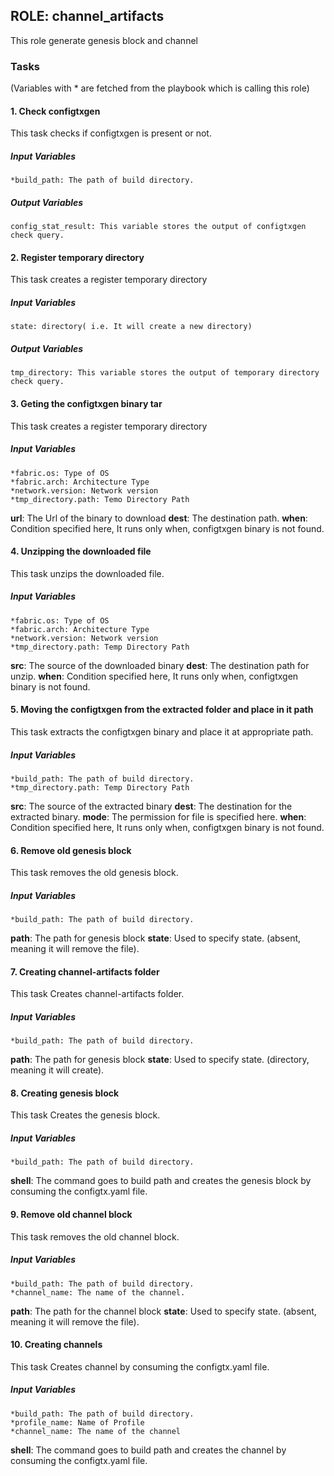 ## ROLE: channel_artifacts
 This role generate genesis block and channel

### Tasks
(Variables with * are fetched from the playbook which is calling this role)
#### 1. Check configtxgen
This task checks if configtxgen is present or not.
##### Input Variables

    *build_path: The path of build directory.
##### Output Variables
    config_stat_result: This variable stores the output of configtxgen check query.
    
#### 2. Register temporary directory
This task creates a register temporary directory
##### Input Variables

    state: directory( i.e. It will create a new directory)
##### Output Variables
    tmp_directory: This variable stores the output of temporary directory check query.

#### 3. Geting the configtxgen binary tar
This task creates a register temporary directory
##### Input Variables
    *fabric.os: Type of OS
    *fabric.arch: Architecture Type
    *network.version: Network version
    *tmp_directory.path: Temo Directory Path
**url**: The Url of the binary to download
**dest**: The destination path.
**when**: Condition specified here, It runs only when, configtxgen binary is not found.

#### 4. Unzipping the downloaded file
This task unzips the downloaded file.
##### Input Variables
    *fabric.os: Type of OS
    *fabric.arch: Architecture Type
    *network.version: Network version
    *tmp_directory.path: Temp Directory Path
**src**: The source of the downloaded binary
**dest**: The destination path for unzip.
**when**: Condition specified here, It runs only when, configtxgen binary is not found.

#### 5. Moving the configtxgen from the extracted folder and place in it path
This task extracts the configtxgen binary and place it at appropriate path.
##### Input Variables
    *build_path: The path of build directory.
    *tmp_directory.path: Temp Directory Path
**src**: The source of the extracted binary
**dest**: The destination for the extracted binary.
**mode**: The permission for file is specified here.
**when**: Condition specified here, It runs only when, configtxgen binary is not found.

#### 6. Remove old genesis block
This task removes the old genesis block.
##### Input Variables

    *build_path: The path of build directory.
**path**: The path for genesis block
**state**: Used to specify state. (absent, meaning it will remove the file).

#### 7. Creating channel-artifacts folder
This task Creates channel-artifacts folder.
##### Input Variables

    *build_path: The path of build directory.
**path**: The path for genesis block
**state**: Used to specify state. (directory, meaning it will create).

#### 8. Creating genesis block
This task Creates the genesis block.
##### Input Variables

    *build_path: The path of build directory.
**shell**: The command goes to build path and creates the genesis block by consuming the configtx.yaml file.

#### 9. Remove old channel block
This task removes the old channel block.
##### Input Variables

    *build_path: The path of build directory.
    *channel_name: The name of the channel.
**path**: The path for the channel block
**state**: Used to specify state. (absent, meaning it will remove the file).

#### 10. Creating channels
This task Creates channel by consuming the configtx.yaml file.
##### Input Variables

    *build_path: The path of build directory.
    *profile_name: Name of Profile
    *channel_name: The name of the channel
**shell**: The command goes to build path and creates the channel by consuming the configtx.yaml file.